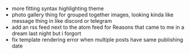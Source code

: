 * more fitting syntax highlighting theme
* photo gallery thing for grouped together images, looking kinda like message thing in like discord or telegram
* add an rss feed next to the atom feed for Reasons that came to me in a dream last night but i forgort
* fix template rendering error when multiple posts have same publishing date